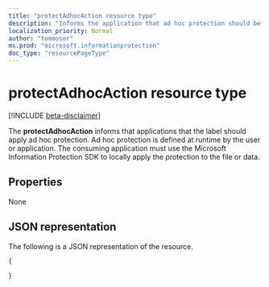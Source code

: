 ```yaml
---
title: "protectAdhocAction resource type"
description: "Informs the application that ad hoc protection should be applied."
localization_priority: Normal
author: "tommoser"
ms.prod: "microsoft.informationprotection"
doc_type: "resourcePageType"
---
```


# protectAdhocAction resource type

[!INCLUDE [beta-disclaimer](../../includes/beta-disclaimer.md)]

The **protectAdhocAction** informs that applications that the label should apply ad hoc protection. Ad hoc protection is defined at runtime by the user or application. The consuming application must use the Microsoft Information Protection SDK to locally apply the protection to the file or data.

## Properties

None

## JSON representation

The following is a JSON representation of the resource.

<!-- {
  "blockType": "resource",
  "optionalProperties": [

  ],
  "@odata.type": "microsoft.graph.protectAdhocAction",
  "baseType": "microsoft.graph.informationProtectionAction"
}-->

```json
{
  
}
```

<!-- uuid: 16cd6b66-4b1a-43a1-adaf-3a886856ed98
2019-02-04 14:57:30 UTC -->
<!-- {
  "type": "#page.annotation",
  "description": "protectAdhocAction resource",
  "keywords": "",
  "section": "documentation",
  "tocPath": ""
}-->